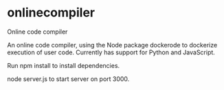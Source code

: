 # onlinecompiler
Online code compiler

An online code compiler, using the Node package dockerode to dockerize execution of user code.
Currently has support for Python and JavaScript.

Run npm install to install dependencies.

node server.js to start server on port 3000.
